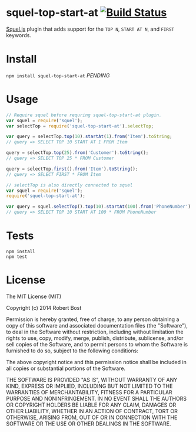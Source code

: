 
squel-top-start-at [![Build Status](https://travis-ci.org/bostrt/squel-top-start-at.svg?branch=master)](https://travis-ci.org/bostrt/squel-top-start-at)
==================

[Squel.js](http://squeljs.org) plugin that adds support for the `TOP N`, `START AT N`, and `FIRST` keywords.

Install
========
`npm install squel-top-start-at` *PENDING*

Usage
======

```javascript
// Require squel before requring squel-top-start-at plugin.
var squel = require('squel');
var selectTop = require('squel-top-start-at').selectTop;

var query = selectTop.top(10).startAt(1).from('Item').toString;
// query => SELECT TOP 10 START AT 1 FROM Item

query = selectTop.top(25).from('Customer').toString();
// query => SELECT TOP 25 * FROM Customer

query = selectTop.first().from('Item').toString();
// query => SELECT FIRST * FROM Item
```

```javascript
// selectTop is also directly connected to squel
var squel = require('squel');
require('squel-top-start-at');

var query = squel.selectTop().top(10).startAt(100).from('PhoneNumber').toString();
// query => SELECT TOP 10 START AT 100 * FROM PhoneNumber
```

Tests
=====
```shell
npm install
npm test
```

License
=======
The MIT License (MIT)

Copyright (c) 2014 Robert Bost

Permission is hereby granted, free of charge, to any person obtaining a copy
of this software and associated documentation files (the "Software"), to deal
in the Software without restriction, including without limitation the rights
to use, copy, modify, merge, publish, distribute, sublicense, and/or sell
copies of the Software, and to permit persons to whom the Software is
furnished to do so, subject to the following conditions:

The above copyright notice and this permission notice shall be included in all
copies or substantial portions of the Software.

THE SOFTWARE IS PROVIDED "AS IS", WITHOUT WARRANTY OF ANY KIND, EXPRESS OR
IMPLIED, INCLUDING BUT NOT LIMITED TO THE WARRANTIES OF MERCHANTABILITY,
FITNESS FOR A PARTICULAR PURPOSE AND NONINFRINGEMENT. IN NO EVENT SHALL THE
AUTHORS OR COPYRIGHT HOLDERS BE LIABLE FOR ANY CLAIM, DAMAGES OR OTHER
LIABILITY, WHETHER IN AN ACTION OF CONTRACT, TORT OR OTHERWISE, ARISING FROM,
OUT OF OR IN CONNECTION WITH THE SOFTWARE OR THE USE OR OTHER DEALINGS IN THE
SOFTWARE.